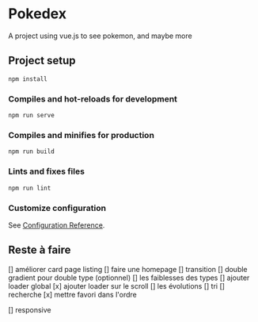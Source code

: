 # Pokedex

A project using vue.js to see pokemon, and maybe more

## Project setup
```
npm install
```

### Compiles and hot-reloads for development
```
npm run serve
```

### Compiles and minifies for production
```
npm run build
```

### Lints and fixes files
```
npm run lint
```

### Customize configuration
See [Configuration Reference](https://cli.vuejs.org/config/).


## Reste à faire
[] améliorer card page listing
[] faire une homepage
[] transition
[] double gradient pour double type (optionnel)
[] les faiblesses des types
[] ajouter loader global
[x] ajouter loader sur le scroll
[] les évolutions
[] tri
[] recherche
[x] mettre favori dans l'ordre

[] responsive